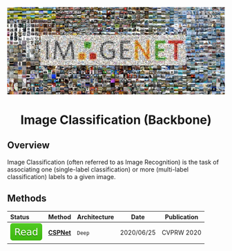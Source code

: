 <div align="center">
<img width="800" src="data/image_classification.png">

Image Classification (Backbone)
=============================
</div>


## Overview
Image Classification (often referred to as Image Recognition) is the task of 
associating one (single-label classification) or more (multi-label classification) 
labels to a given image.


## Methods

| Status                                | Method                  | Architecture | Date       | Publication     |
|:--------------------------------------|-------------------------|--------------|------------|-----------------|
| <img src="../../data/badge/read.svg"> | [**CSPNet**](cspnet.md) | `Deep`       | 2020/06/25 | CVPRW&nbsp;2020 |
